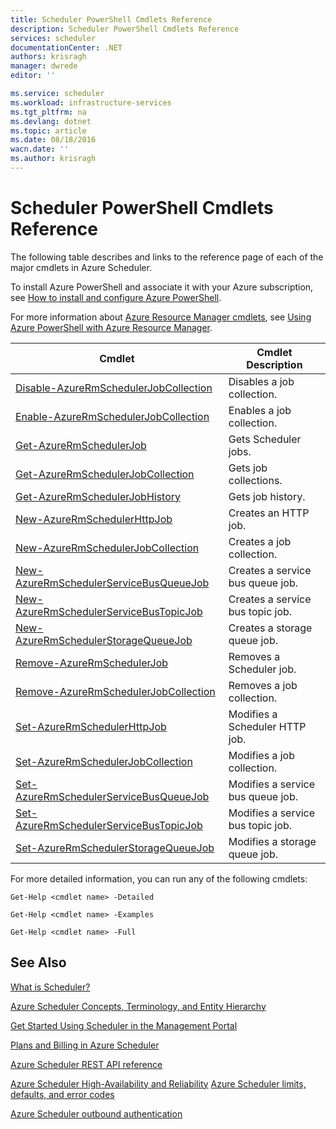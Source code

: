 ```yaml
---
title: Scheduler PowerShell Cmdlets Reference
description: Scheduler PowerShell Cmdlets Reference
services: scheduler
documentationCenter: .NET
authors: krisragh
manager: dwrede
editor: ''

ms.service: scheduler
ms.workload: infrastructure-services
ms.tgt_pltfrm: na
ms.devlang: dotnet
ms.topic: article
ms.date: 08/18/2016
wacn.date: ''
ms.author: krisragh
---
```


# Scheduler PowerShell Cmdlets Reference

The following table describes and links to the reference page of each of the major cmdlets in Azure Scheduler.

To install Azure PowerShell and associate it with your Azure subscription, see [How to install and configure Azure PowerShell](../powershell-install-configure.md). 

For more information about [Azure Resource Manager cmdlets](https://msdn.microsoft.com/zh-cn/library/mt125356\(v=azure.200\).aspx), see [Using Azure PowerShell with Azure Resource Manager](../azure-resource-manager/powershell-azure-resource-manager.md).

|Cmdlet|Cmdlet Description|
|---|---|
[Disable-AzureRmSchedulerJobCollection](https://msdn.microsoft.com/zh-cn/library/mt490133\(v=azure.200\).aspx) |Disables a job collection. 
[Enable-AzureRmSchedulerJobCollection](https://msdn.microsoft.com/zh-cn/library/mt490135\(v=azure.200\).aspx) |Enables a job collection.
[Get-AzureRmSchedulerJob](https://msdn.microsoft.com/zh-cn/library/mt490125\(v=azure.200\).aspx) |Gets Scheduler jobs.
[Get-AzureRmSchedulerJobCollection](https://msdn.microsoft.com/zh-cn/library/mt490132\(v=azure.200\).aspx) |Gets job collections.
[Get-AzureRmSchedulerJobHistory](https://msdn.microsoft.com/zh-cn/library/mt490126\(v=azure.200\).aspx) |Gets job history.
[New-AzureRmSchedulerHttpJob](https://msdn.microsoft.com/zh-cn/library/mt490136\(v=azure.200\).aspx) |Creates an HTTP job.
[New-AzureRmSchedulerJobCollection](https://msdn.microsoft.com/zh-cn/library/mt490141\(v=azure.200\).aspx) |Creates a job collection.
[New-AzureRmSchedulerServiceBusQueueJob](https://msdn.microsoft.com/zh-cn/library/mt490134\(v=azure.200\).aspx) |Creates a service bus queue job.
[New-AzureRmSchedulerServiceBusTopicJob](https://msdn.microsoft.com/zh-cn/library/mt490142\(v=azure.200\).aspx) |Creates a service bus topic job.
[New-AzureRmSchedulerStorageQueueJob](https://msdn.microsoft.com/zh-cn/library/mt490127\(v=azure.200\).aspx) |Creates a storage queue job. 
[Remove-AzureRmSchedulerJob](https://msdn.microsoft.com/zh-cn/library/mt490140\(v=azure.200\).aspx) |Removes a Scheduler job.  
[Remove-AzureRmSchedulerJobCollection](https://msdn.microsoft.com/zh-cn/library/mt490131\(v=azure.200\).aspx) |Removes a job collection. 
[Set-AzureRmSchedulerHttpJob](https://msdn.microsoft.com/zh-cn/library/mt490130\(v=azure.200\).aspx) |Modifies a Scheduler HTTP job.
[Set-AzureRmSchedulerJobCollection](https://msdn.microsoft.com/zh-cn/library/mt490129\(v=azure.200\).aspx) |Modifies a job collection. 
[Set-AzureRmSchedulerServiceBusQueueJob](https://msdn.microsoft.com/zh-cn/library/mt490143\(v=azure.200\).aspx) |Modifies a service bus queue job.  
[Set-AzureRmSchedulerServiceBusTopicJob](https://msdn.microsoft.com/zh-cn/library/mt490137\(v=azure.200\).aspx) |Modifies a service bus topic job. 
[Set-AzureRmSchedulerStorageQueueJob](https://msdn.microsoft.com/zh-cn/library/mt490128\(v=azure.200\).aspx) |Modifies a storage queue job.   

For more detailed information, you can run any of the following cmdlets: 

```
Get-Help <cmdlet name> -Detailed

Get-Help <cmdlet name> -Examples

Get-Help <cmdlet name> -Full
```

## See Also

 [What is Scheduler?](./scheduler-intro.md)

 [Azure Scheduler Concepts, Terminology, and Entity Hierarchy](./scheduler-concepts-terms.md)

 [Get Started Using Scheduler in the Management Portal](./scheduler-get-started-portal.md)

 [Plans and Billing in Azure Scheduler](./scheduler-plans-billing.md)

 [Azure Scheduler REST API reference](https://msdn.microsoft.com/zh-cn/library/mt629143)

 [Azure Scheduler High-Availability and Reliability](./scheduler-high-availability-reliability.md)
 [Azure Scheduler limits, defaults, and error codes](./scheduler-limits-defaults-errors.md)

 [Azure Scheduler outbound authentication](./scheduler-outbound-authentication.md)